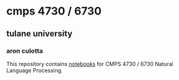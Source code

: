 # cmps 4730 / 6730
## tulane university
### aron culotta

This repository contains [notebooks](https://github.com/tulane-cmps6730/main/tree/main/notebooks) for CMPS 4730 / 6730 Natural Language Processing.



